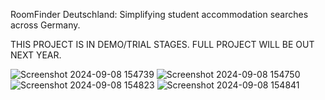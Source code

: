 
RoomFinder Deutschland: Simplifying student accommodation searches across Germany.

THIS PROJECT IS IN DEMO/TRIAL STAGES. FULL PROJECT WILL BE OUT NEXT YEAR. 



![Screenshot 2024-09-08 154739](https://github.com/user-attachments/assets/9d687353-5614-45aa-9264-14f2082ee1f8)
![Screenshot 2024-09-08 154750](https://github.com/user-attachments/assets/3ca8eedc-57e6-43bb-81dc-424855b061be)
![Screenshot 2024-09-08 154823](https://github.com/user-attachments/assets/3fc3e148-7536-414b-b563-9c3a85f3e12c)
![Screenshot 2024-09-08 154841](https://github.com/user-attachments/assets/6143c85c-1efb-4cb2-a9fc-da5951fb5458)

